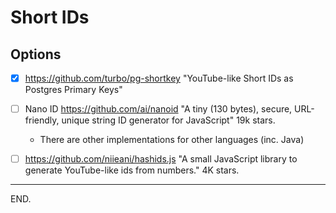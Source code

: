 # Short IDs

## Options

- [x] https://github.com/turbo/pg-shortkey
    "YouTube-like Short IDs as Postgres Primary Keys"

- [ ] Nano ID https://github.com/ai/nanoid
    "A tiny (130 bytes), secure, URL-friendly, unique string ID generator for JavaScript"
    19k stars.
    * There are other implementations for other languages (inc. Java)

- [ ] https://github.com/niieani/hashids.js
    "A small JavaScript library to generate YouTube-like ids from numbers."
    4K stars.

---

END.
